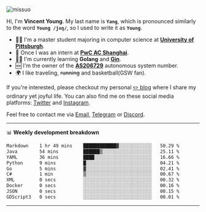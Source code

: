 <p align="left"> <img src="https://komarev.com/ghpvc/?username=missuo&label=Profile%20views&color=0e75b6&style=flat" alt="missuo" /> </p>


Hi, I'm **Vincent Young**. My last name is **`Yang`**, which is pronounced similarly to the word **`Young /jʌŋ/`**, so I used to write it as **`Young`**. 

-  👨‍🎓 I'm a master student majoring in computer science at [**University of Pittsburgh**](https://www.pitt.edu).
-  💼 Once I was an intern at **[PwC AC Shanghai](https://www.linkedin.com/company/pwc-ac-shanghai/)**.
-  👨‍💻 I'm currently learning **Golang** and [**Gin**](https://github.com/gin-gonic/gin).
-  🆕 I'm the owner of the **[AS206729](https://bgp.tools/AS206729)** autonomous system number.
-  🌍 I like traveling, ~~running~~ and basketball(GSW fan).

If you're interested, please checkout my personal [✏️ blog](https://missuo.me/) where I share my ordinary yet joyful life. You can also find me on these social media platforms: [Twitter](https://twitter.com/m1ssuo) and [Instagram](https://www.instagram.com/m1ssuo).

Feel free to contact me via <a href="mailto:i@yyt.moe">Email</a>, [Telegram](https://t.me/missuo) or [Discord](https://discordapp.com/users/missuo#7448).

-------

📊 **Weekly development breakdown**
<!--START_SECTION:waka-->

```txt
Markdown    1 hr 49 mins    ████████████▓░░░░░░░░░░░░   50.29 %
Java        54 mins         ██████▒░░░░░░░░░░░░░░░░░░   25.11 %
YAML        36 mins         ████░░░░░░░░░░░░░░░░░░░░░   16.66 %
Python      9 mins          █░░░░░░░░░░░░░░░░░░░░░░░░   04.21 %
Go          5 mins          ▓░░░░░░░░░░░░░░░░░░░░░░░░   02.41 %
C#          1 min           ▒░░░░░░░░░░░░░░░░░░░░░░░░   00.67 %
XML         0 secs          ░░░░░░░░░░░░░░░░░░░░░░░░░   00.32 %
Docker      0 secs          ░░░░░░░░░░░░░░░░░░░░░░░░░   00.16 %
JSON        0 secs          ░░░░░░░░░░░░░░░░░░░░░░░░░   00.15 %
GDScript3   0 secs          ░░░░░░░░░░░░░░░░░░░░░░░░░   00.01 %
```

<!--END_SECTION:waka-->

-------
